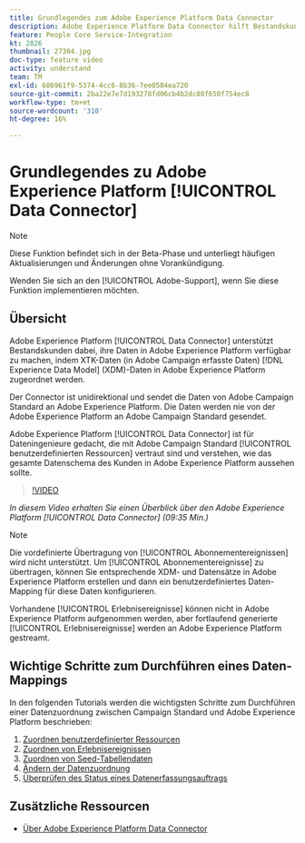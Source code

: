 ```yaml
---
title: Grundlegendes zum Adobe Experience Platform Data Connector
description: Adobe Experience Platform Data Connector hilft Bestandskunden, ihre Daten in Adobe Experience Platform verfügbar zu machen, indem XTK-Daten (in Campaign erfasste Daten) den XDM-Daten (Experience-Datenmodell) in Adobe Experience Platform zugeordnet werden.
feature: People Core Service-Integration
kt: 2826
thumbnail: 27304.jpg
doc-type: feature video
activity: understand
team: TM
exl-id: 686961f9-5374-4cc6-8b36-7ee0584ea720
source-git-commit: 2ba22e7e7d193278fd06cb4b2dc80f650f754ec8
workflow-type: tm+mt
source-wordcount: '310'
ht-degree: 16%

---
```


# Grundlegendes zu Adobe Experience Platform [!UICONTROL Data Connector]

>[!NOTE]
>
>Diese Funktion befindet sich in der Beta-Phase und unterliegt häufigen Aktualisierungen und Änderungen ohne Vorankündigung.
>
>Wenden Sie sich an den [!UICONTROL Adobe-Support], wenn Sie diese Funktion implementieren möchten.

## Übersicht

Adobe Experience Platform [!UICONTROL Data Connector] unterstützt Bestandskunden dabei, ihre Daten in Adobe Experience Platform verfügbar zu machen, indem XTK-Daten (in Adobe Campaign erfasste Daten) [!DNL Experience Data Model] (XDM)-Daten in Adobe Experience Platform zugeordnet werden.

Der Connector ist unidirektional und sendet die Daten von Adobe Campaign Standard an Adobe Experience Platform. Die Daten werden nie von der Adobe Experience Platform an Adobe Campaign Standard gesendet.

Adobe Experience Platform [!UICONTROL Data Connector] ist für Dateningenieure gedacht, die mit Adobe Campaign Standard [!UICONTROL benutzerdefinierten Ressourcen] vertraut sind und verstehen, wie das gesamte Datenschema des Kunden in Adobe Experience Platform aussehen sollte.

>[!VIDEO](https://video.tv.adobe.com/v/27304?quality=12)

*In diesem Video erhalten Sie einen Überblick über den Adobe Experience Platform  [!UICONTROL Data Connector]  (09:35 Min.)*

>[!NOTE]
>
>Die vordefinierte Übertragung von [!UICONTROL Abonnementereignissen] wird nicht unterstützt. Um [!UICONTROL Abonnementereignisse] zu übertragen, können Sie entsprechende XDM- und Datensätze in Adobe Experience Platform erstellen und dann ein benutzerdefiniertes Daten-Mapping für diese Daten konfigurieren.
>
>Vorhandene [!UICONTROL Erlebnisereignisse] können nicht in Adobe Experience Platform aufgenommen werden, aber fortlaufend generierte [!UICONTROL Erlebnisereignisse] werden an Adobe Experience Platform gestreamt.

## Wichtige Schritte zum Durchführen eines Daten-Mappings

In den folgenden Tutorials werden die wichtigsten Schritte zum Durchführen einer Datenzuordnung zwischen Campaign Standard und Adobe Experience Platform beschrieben:

1. [Zuordnen benutzerdefinierter Ressourcen](/help/administrating/adobe-experience-platform-data-connector/mapping-custom-resources.md)
2. [Zuordnen von Erlebnisereignissen](/help/administrating/adobe-experience-platform-data-connector/mapping-experience-events.md)
3. [Zuordnen von Seed-Tabellendaten](/help/administrating/adobe-experience-platform-data-connector/mapping-seed-table-data.md)
4. [Ändern der Datenzuordnung](/help/administrating/adobe-experience-platform-data-connector/modifying-data-mapping.md)
5. [Überprüfen des Status eines Datenerfassungsauftrags](/help/administrating/adobe-experience-platform-data-connector/checking-status-of-data-ingestion-jobs.md)

## Zusätzliche Ressourcen

* [Über Adobe Experience Platform Data Connector](https://experienceleague.adobe.com/docs/campaign-standard/using/integrating-with-adobe-cloud/adobe-experience-platform/data-connector/aep-about-data-connector.html)

